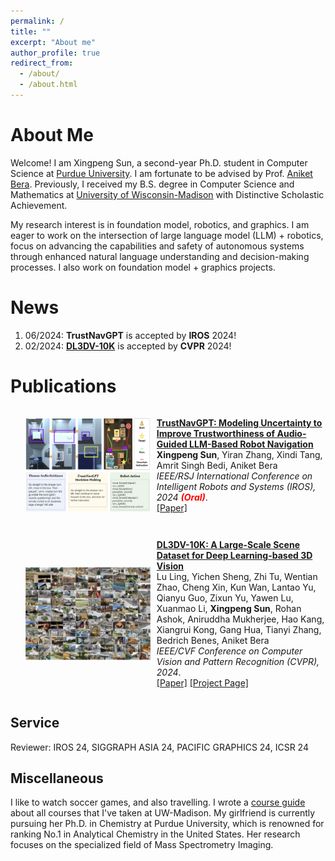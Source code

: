 ```yaml
---
permalink: /
title: ""
excerpt: "About me"
author_profile: true
redirect_from: 
  - /about/
  - /about.html
---
```


About Me
======
Welcome! I am Xingpeng Sun, a second-year Ph.D. student in Computer Science at [Purdue University](https://www.cs.purdue.edu/). I am fortunate to be advised by Prof. [Aniket Bera](https://scholar.google.com/citations?hl=en&user=q3UdHk4AAAAJ&view_op=list_works&sortby=pubdate). Previously, I received my B.S. degree in Computer Science and Mathematics at [University of Wisconsin-Madison](https://www.wisc.edu/) with Distinctive Scholastic Achievement. 

My research interest is in foundation model, robotics, and graphics. I am eager to work on the intersection of large language model (LLM) + robotics, focus on advancing the capabilities and safety of autonomous systems through enhanced natural language understanding and decision-making processes. I also work on foundation model + graphics projects.



News
======
1. 06/2024: **TrustNavGPT** is accepted by **IROS** 2024!
1. 02/2024: [**DL3DV-10K**](https://arxiv.org/abs/2312.16256) is accepted by **CVPR** 2024!

Publications
======

<ul>
  <li style="display: flex; align-items: center;">
    <img src="images/trustnavgpt.png" style="margin-right: 10px; width: 200px; height: 150px;">
    <p>
      <a href="#"><b>TrustNavGPT: Modeling Uncertainty to Improve Trustworthiness of Audio-Guided LLM-Based Robot Navigation</b></a>
      <br>
      <b>Xingpeng Sun</b>, Yiran Zhang, Xindi Tang, Amrit Singh Bedi, Aniket Bera
      <br>
      <i>IEEE/RSJ International Conference on Intelligent Robots and Systems (IROS), 2024 <b style="color: red;">(Oral)</b></i>. <br>  
      <a href="https://arxiv.org/pdf/2408.01867">[Paper]</a>     
    </p>
  </li>
</ul>


<ul>
  <li style="display: flex; align-items: center;">
      <img src="images/DL3DV.png" style="vertical-align: middle; margin-right: 10px;width: 200px; height: 150px">
    <p>
      <a href="#"><b>DL3DV-10K: A Large-Scale Scene Dataset for Deep Learning-based 3D Vision</b></a>
      <br>
      Lu Ling, Yichen Sheng, Zhi Tu, Wentian Zhao, Cheng Xin, Kun Wan, Lantao Yu, Qianyu Guo, Zixun Yu, Yawen Lu, Xuanmao Li, <b>Xingpeng Sun</b>, Rohan Ashok, Aniruddha Mukherjee, Hao Kang, Xiangrui Kong, Gang Hua, Tianyi Zhang, Bedrich Benes, Aniket Bera
       <br>
      <i>IEEE/CVF Conference on Computer Vision and Pattern Recognition (CVPR), 2024</i>. <br>
      <a href="https://openaccess.thecvf.com/content/CVPR2024/html/Ling_DL3DV-10K_A_Large-Scale_Scene_Dataset_for_Deep_Learning-based_3D_Vision_CVPR_2024_paper.html">[Paper]</a> 
      <a href="https://dl3dv-10k.github.io/DL3DV-10K/">[Project Page]</a>      
    </p>
  </li>
</ul>


Service
------
Reviewer: IROS 24, SIGGRAPH ASIA 24, PACIFIC GRAPHICS 24, ICSR 24

Miscellaneous
------
I like to watch soccer games, and also travelling. I wrote a [course guide](https://xingpengs.github.io/) about all courses that I've taken at UW-Madison. My girlfriend is currently pursuing her Ph.D. in Chemistry at Purdue University, which is renowned for ranking No.1 in Analytical Chemistry in the United States. Her research focuses on the specialized field of Mass Spectrometry Imaging.
